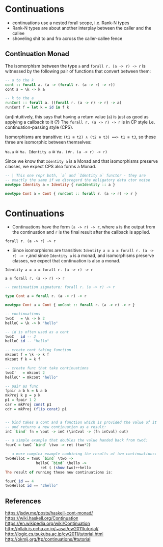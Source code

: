 # Continuations

- continuations use a nested forall scope, i.e. Rank-N types
- Rank-N types are about another interplay between the caller and the callee
- shoveling shit to and fro across the caller-callee fence


## Continuation Monad

The isomorphism between the type `a` and `forall r. (a -> r) -> r` is witnessed by the following pair of functions that convert between them:

```hs
-- a to the k
cont :: forall a. (a -> (forall r. (a -> r) -> r))
cont a = \k -> k a

-- k to the a
runCont :: forall a. ((forall r. (a -> r) -> r) -> a)
runCont f = let k = id in f k
```

(un)intuitively, this says that having a return value (`a`) is just as good as applying a callback to it (?) The `forall r. (a -> r) -> r` is in CP style i.e. continuation-passing style (CPS).

Isomorphisms are transitive: `(t1 ≅ t2) ∧ (t2 ≅ t3) ==> t1 ≅ t3`, so these three are isomorphic between themselves:

`∀a.a`    ≅    `∀a. Identity a`    ≅    `∀a. (∀r. (a -> r) -> r)`

Since we know that `Identity a` is a Monad and that isomorphisms preserve classes, we expect CPS also forms a Monad.

```hs
-- | This one repr both, `a` and `Identity a` functor - they are
-- exactly the same if we disregard the obligatory data ctor noise
newtype Identity a = Identity { runIdentity :: a }

newtype Cont a = Cont { runCont :: forall r. (a -> r) -> r }
```








# Continuations

* Continuations have the form `(a -> r) -> r`, where `a` is the output from the continuation and `r` is the final result after the callback is applied.

`forall r. (a -> r) -> r`


* Since isomorphisms are transitive: `Identity a ≅ a ≅ forall r. (a -> r) -> r`,and since `Identity a` is a monad, and isomorphisms preserve classes, we expect that continuation is also a monad.

`Identity a ≅ a ≅ forall r. (a -> r) -> r`

`a ≅ forall r. (a -> r) -> r`


```hs
-- continuation signature: forall r. (a -> r) -> r

type Cont a = forall r. (a -> r) -> r

newtype Cont a = Cont { unCont :: forall r. (a -> r) -> r }

-- continuations
twoC   = \k -> k 2
helloC = \k -> k "hello"

-- id is often used as a cont
twoC   id -- 2
helloC id -- "hello"

-- create cont taking function
mkcont f = \k -> k f
mkcont f k = k f

-- create func that take continuations
twoC'   = mkcont 2
helloC' = mkcont "hello"

-- pair as func
fpair a b k = k a b
mkProj k p = p k
p1 = fpair 1 2
car = mkProj const p1
cdr = mkProj (flip const) p1


-- bind takes a cont and a function which is provided the value of it
-- and returns a new continuation as a result:
inC `bind` fn = \out -> inC (\inCval -> (fn inCval) out)

-- a simple example that doubles the value handed back from twoC:
fourC = twoC `bind` \two -> ret (two*2)

-- a more complex example combining the results of two continuations:
twoHelloC = twoC `bind` \two ->
              helloC `bind` \hello ->
                ret $ (show two)++hello
The result of running these new continuations is:

fourC id == 4
twoHelloC id == "2hello"
```










## References

https://jsdw.me/posts/haskell-cont-monad/
https://wiki.haskell.org/Continuation
https://en.wikipedia.org/wiki/Continuation
http://pllab.is.ocha.ac.jp/~asai/cw2011tutorial/
http://logic.cs.tsukuba.ac.jp/cw2011/tutorial.html
http://okmij.org/ftp/continuations/#tutorial
